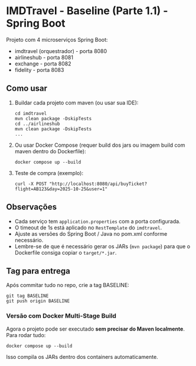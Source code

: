 # IMDTravel - Baseline (Parte 1.1) - Spring Boot

Projeto com 4 microserviços Spring Boot:
- imdtravel (orquestrador) - porta 8080
- airlineshub - porta 8081
- exchange - porta 8082
- fidelity - porta 8083

## Como usar

1. Buildar cada projeto com maven (ou usar sua IDE):
   ```
   cd imdtravel
   mvn clean package -DskipTests
   cd ../airlineshub
   mvn clean package -DskipTests
   ...
   ```

2. Ou usar Docker Compose (requer build dos jars ou imagem build com maven dentro do Dockerfile):
   ```
   docker compose up --build
   ```

3. Teste de compra (exemplo):
   ```
   curl -X POST "http://localhost:8080/api/buyTicket?flight=AB123&day=2025-10-25&user=1"
   ```

## Observações
- Cada serviço tem `application.properties` com a porta configurada.
- O timeout de 1s está aplicado no `RestTemplate` do `imdtravel`.
- Ajuste as versões do Spring Boot / Java no pom.xml conforme necessário.
- Lembre-se de que é necessário gerar os JARs (`mvn package`) para que o Dockerfile consiga copiar o `target/*.jar`.

## Tag para entrega
Após commitar tudo no repo, crie a tag BASELINE:
```
git tag BASELINE
git push origin BASELINE
```


### Versão com Docker Multi-Stage Build
Agora o projeto pode ser executado **sem precisar do Maven localmente**.
Para rodar tudo:

```
docker compose up --build
```
Isso compila os JARs dentro dos containers automaticamente.
